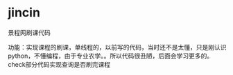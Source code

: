 # jincin
景程网刷课代码

功能：实现课程的刷课，单线程的，以前写的代码，当时还不是太懂，只是刚认识python，不懂编程，由于专业农学。。所以代码很丑陋，后面会学习更多的。
check部分代码实现查询是否刷完课程

